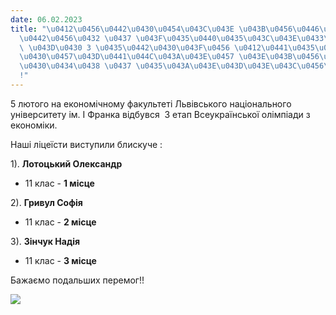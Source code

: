 ```yaml
---
date: 06.02.2023
title: "\u0412\u0456\u0442\u0430\u0454\u043C\u043E \u043B\u0456\u0446\u0435\u0457\u0441\
  \u0442\u0456\u0432 \u0437 \u043F\u0435\u0440\u0435\u043C\u043E\u0433\u043E\u044E\
  \ \u043D\u0430 3 \u0435\u0442\u0430\u043F\u0456 \u0412\u0441\u0435\u0443\u043A\u0440\
  \u0430\u0457\u043D\u0441\u044C\u043A\u043E\u0457 \u043E\u043B\u0456\u043C\u043F\u0456\
  \u0430\u0434\u0438 \u0437 \u0435\u043A\u043E\u043D\u043E\u043C\u0456\u043A\u0438\
  !"
---
```

5 лютого на економічному факультеті Львівського національного університету ім. І Франка відбувся  3 етап Всеукраїнської олімпіади з економіки.

Наші ліцеїсти виступили блискуче :

1).
**Лотоцький Олександр**
- 11 клас -
**1 місце**

2).
**Гривул Софія**
- 11 клас -
**2 місце**

3).
**Зінчук Надія**
- 11 клас -
**3 місце**

Бажаємо подальших перемог!!

![](/files/вітаємо-ліцеїстів-з--олімп_екон_2023.jpg)